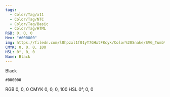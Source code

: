 ```yaml
---
tags:
  - Color/Tag/x11
  - Color/Tag/NTC
  - Color/Tag/Basic
  - Color/Tag/HTML
RGB: 0, 0, 0
Hex: "#000000"
img: https://filedn.com/l0hpzxl1f01yT7GHxtF8cyk/Color%20Snake/SVG_Tumb%20Mass%20No%20Name/000000.svg
CMYK: 0, 0, 0, 100
HSL: 0°, 0, 0
Name: Black
---
```

Black
```palette
#000000
```
RGB 0, 0, 0
CMYK	0, 0, 0, 100
HSL	0°, 0, 0